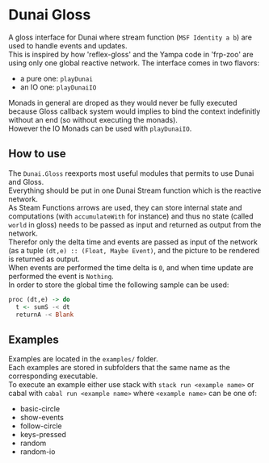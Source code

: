 # Dunai Gloss  

A gloss interface for Dunai where stream function (`MSF Identity a b`) are used to handle events and updates.  
This is inspired by how 'reflex-gloss' and the Yampa code in 'frp-zoo' are using only one global reactive network. The interface comes in two flavors:  
- a pure one: `playDunai`
- an IO one: `playDunaiIO`

Monads in general are droped as they would never be fully executed because Gloss callback system would implies to bind the context indefinitly without an end (so without executing the monads).  
However the IO Monads can be used with `playDunaiIO`.

## How to use

The `Dunai.Gloss` reexports most useful modules that permits to use Dunai and Gloss.  
Everything should be put in one Dunai Stream function which is the reactive network.  
As Steam Functions arrows are used, they can store internal state and computations (with `accumulateWith` for instance) and thus no state (called `world` in gloss) needs to be passed as input and returned as output from the network.  
Therefor only the delta time and events are passed as input of the network (as a tuple `(dt,e) :: (Float, Maybe Event)`, and the picture to be rendered is returned as output.  
When events are performed the time delta is `0`, and when time update are performed the event is `Nothing`.  
In order to store the global time the following sample can be used:  
```haskell
proc (dt,e) -> do
  t <- sumS -< dt
  returnA -< Blank
```

## Examples  

Examples are located in the `examples/` folder.  
Each examples are stored in subfolders that the same name as the corresponding executable.  
To execute an example either use stack with `stack run <example name>` or cabal with `cabal run <example name>` where `<example name>` can be one of:  
- basic-circle  
- show-events  
- follow-circle  
- keys-pressed  
- random
- random-io
